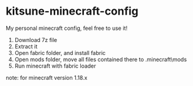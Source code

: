 # kitsune-minecraft-config
My personal minecraft config, feel free to use it!

1. Download 7z file
2. Extract it
3. Open fabric folder, and install fabric
4. Open mods folder, move all files contained there to \.minecraft\mods
5. Run minecraft with fabric loader

note: 
for minecraft version 1.18.x
